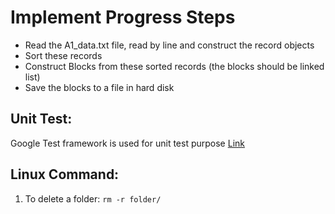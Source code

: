 # Implement Progress Steps

* Read the A1_data.txt file, read by line and construct the record objects
* Sort these records
* Construct Blocks from these sorted records (the blocks should be linked list)
* Save the blocks to a file in hard disk

## Unit Test:

Google Test framework is used for unit test purpose [Link](https://www.jetbrains.com/help/clion/creating-google-test-run-debug-configuration-for-test.html#code-gen-menu)

## Linux Command:
1. To delete a folder: `rm -r folder/`